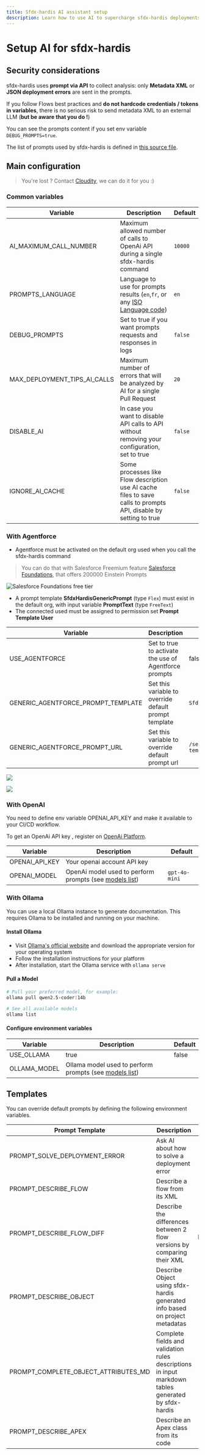 ```yaml
---
title: Sfdx-hardis AI assistant setup
description: Learn how to use AI to supercharge sfdx-hardis deployments
---
```

<!-- markdownlint-disable MD013 -->

# Setup AI for sfdx-hardis

## Security considerations

sfdx-hardis uses **prompt via API** to collect analysis: only **Metadata XML** or **JSON deployment errors** are sent in the prompts.

If you follow Flows best practices and **do not hardcode credentials / tokens in variables**, there is no serious risk to send metadata XML to an external LLM (**but be aware that you do !**)

You can see the prompts content if you set env variable `DEBUG_PROMPTS=true`.

The list of prompts used by sfdx-hardis is defined in [this source file](https://github.com/hardisgroupcom/sfdx-hardis/blob/main/src/common/aiProvider/promptTemplates.ts).

## Main configuration

> You're lost ? Contact [Cloudity](https://cloudity.com/#form), we can do it for you :)

### Common variables

| Variable                     | Description                                                                                                                               | Default |
|------------------------------|-------------------------------------------------------------------------------------------------------------------------------------------|---------|
| AI_MAXIMUM_CALL_NUMBER       | Maximum allowed number of calls to OpenAi API during a single sfdx-hardis command                                                         | `10000` |
| PROMPTS_LANGUAGE             | Language to use for prompts results (`en`,`fr`, or any [ISO Language code](https://en.wikipedia.org/wiki/List_of_ISO_639_language_codes)) | `en`    |
| DEBUG_PROMPTS                | Set to true if you want prompts requests and responses in logs                                                                            | `false` |
| MAX_DEPLOYMENT_TIPS_AI_CALLS | Maximum number of errors that will be analyzed by AI for a single Pull Request                                                            | `20`    |
| DISABLE_AI                   | In case you want to disable API calls to API without removing your configuration, set to true                                             | `false` |
| IGNORE_AI_CACHE              | Some processes like Flow description use AI cache files to save calls to prompts API, disable by setting to true                          | `false` |

### With Agentforce

- Agentforce must be activated on the default org used when you call the sfdx-hardis command

> You can do that with Salesforce Freemium feature [Salesforce Foundations](https://www.salesforce.com/crm/foundations/), that offers 200000 Einstein Prompts

![Salesforce Foundations free tier](assets/images/foundations.png)

- A prompt template **SfdxHardisGenericPrompt** (type `Flex`) must exist in the default org, with input variable **PromptText** (type `FreeText`)
- The connected used must be assigned to permission set **Prompt Template User**

| Variable                           | Description                                           | Default                                                                                                        |
|------------------------------------|-------------------------------------------------------|----------------------------------------------------------------------------------------------------------------|
| USE_AGENTFORCE                     | Set to true to activate the use of Agentforce prompts | false                                                                                                          |
| GENERIC_AGENTFORCE_PROMPT_TEMPLATE | Set this variable to override default prompt template | `SfdxHardisGenericPrompt`                                                                                      |
| GENERIC_AGENTFORCE_PROMPT_URL      | Set this variable to override default prompt url      | `/services/data/v{{API_VERSION}}/einstein/prompt-templates/{{GENERIC_AGENTFORCE_PROMPT_TEMPLATE}}/generations` |

![](assets/images//screenshot-agentforce-config-1.jpg)

![](assets/images//screenshot-agentforce-config-2.jpg)

### With OpenAI

You need to define env variable OPENAI_API_KEY and make it available to your CI/CD workflow.

To get an OpenAi API key , register on [OpenAi Platform](https://platform.openai.com/).

| Variable       | Description                                                                               | Default       |
|----------------|-------------------------------------------------------------------------------------------|---------------|
| OPENAI_API_KEY | Your openai account API key                                                               |               |
| OPENAI_MODEL   | OpenAi model used to perform prompts (see [models list](https://openai.com/api/pricing/)) | `gpt-4o-mini` |

### With Ollama

You can use a local Ollama instance to generate documentation. This requires Ollama to be installed and running on your machine.

#### Install Ollama
- Visit [Ollama's official website](https://ollama.ai/) and download the appropriate version for your operating system
- Follow the installation instructions for your platform
- After installation, start the Ollama service with `ollama serve`

#### Pull a Model
```bash
# Pull your preferred model, for example:
ollama pull qwen2.5-coder:14b

# See all available models
ollama list
```

#### Configure environment variables

| Variable       | Description                                                                               | Default       |
|----------------|-------------------------------------------------------------------------------------------|---------------|
| USE_OLLAMA     | true                                                                                      | false         |
| OLLAMA_MODEL   | Ollama model used to perform prompts (see [models list](https://ollama.com/library))      |               |


## Templates

You can override default prompts by defining the following environment variables.

| Prompt Template                      | Description                                                                                         |                          Variables                          |
|--------------------------------------|-----------------------------------------------------------------------------------------------------|:-----------------------------------------------------------:|
| PROMPT_SOLVE_DEPLOYMENT_ERROR        | Ask AI about how to solve a deployment error                                                        |                            ERROR                            |
| PROMPT_DESCRIBE_FLOW                 | Describe a flow from its XML                                                                        |                          FLOW_XML                           |
| PROMPT_DESCRIBE_FLOW_DIFF            | Describe the differences between 2 flow versions by comparing their XML                             |               FLOW_XML_NEW, FLOW_XML_PREVIOUS               |
| PROMPT_DESCRIBE_OBJECT               | Describe Object using sfdx-hardis generated info based on project metadatas                         | OBJECT_NAME, OBJECT_XML, ALL_OBJECTS_LIST, ALL_OBJECT_LINKS |
| PROMPT_COMPLETE_OBJECT_ATTRIBUTES_MD | Complete fields and validation rules descriptions in input markdown tables generated by sfdx-hardis |                    OBJECT_NAME, MARKDOWN                    |
| PROMPT_DESCRIBE_APEX                 | Describe an Apex class from its code                                                                |                    CLASS_NAME, APEX_CODE                    |
